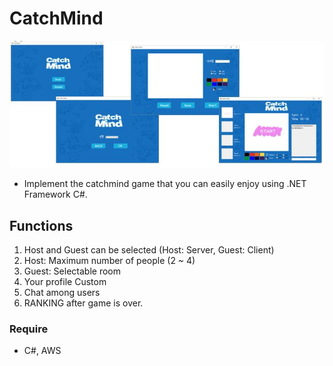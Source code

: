 # CatchMind
![explain_img.JPG](./CatchMind/img/explain_img.JPG)
- Implement the catchmind game that you can easily enjoy using .NET Framework C#.

## Functions
1. Host and Guest can be selected (Host: Server, Guest: Client)
2. Host: Maximum number of people (2 ~ 4)
3. Guest: Selectable room
4. Your profile Custom
5. Chat among users
6. RANKING after game is over.

### Require
- C#, AWS
